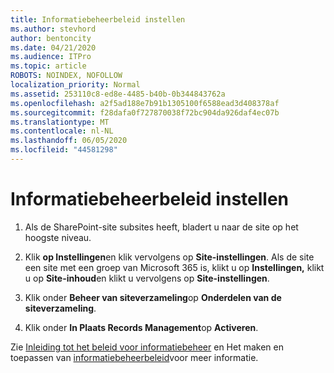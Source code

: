 ```yaml
---
title: Informatiebeheerbeleid instellen
ms.author: stevhord
author: bentoncity
ms.date: 04/21/2020
ms.audience: ITPro
ms.topic: article
ROBOTS: NOINDEX, NOFOLLOW
localization_priority: Normal
ms.assetid: 253110c8-ed8e-4485-b40b-0b344843762a
ms.openlocfilehash: a2f5ad188e7b91b1305100f6588ead3d408378af
ms.sourcegitcommit: f28dafa0f727870038f72bc904da926daf4ec07b
ms.translationtype: MT
ms.contentlocale: nl-NL
ms.lasthandoff: 06/05/2020
ms.locfileid: "44581298"
---
```

# <a name="set-up-information-management-policies"></a>Informatiebeheerbeleid instellen

1. Als de SharePoint-site subsites heeft, bladert u naar de site op het hoogste niveau.
    
2. Klik **op Instellingen**en klik vervolgens op **Site-instellingen**. Als de site een site met een groep van Microsoft 365 is, klikt u op **Instellingen,** klikt u op **Site-inhoud**en klikt u vervolgens op **Site-instellingen**.
    
3. Klik onder **Beheer van siteverzameling**op **Onderdelen van de siteverzameling**.
    
4. Klik onder **In Plaats Records Management**op **Activeren**.
    
Zie [Inleiding tot het beleid voor informatiebeheer](https://go.microsoft.com/fwlink/?linkid=404239) en Het maken en toepassen van [informatiebeheerbeleid](https://go.microsoft.com/fwlink/?linkid=2003916)voor meer informatie.
  

